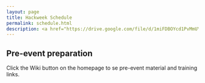 ```yaml
---
layout: page
title: Hackweek Schedule 
permalink: schedule.html
description: <a href="https://drive.google.com/file/d/1miFDBOYcd1PvMmUYHbFt8XhSh-EjXeU4/view?usp=sharing">Schedule</a> (August 20-27, 2020)
---
```

## Pre-event preparation

Click the Wiki button on the homepage to se pre-event material and training links. 



